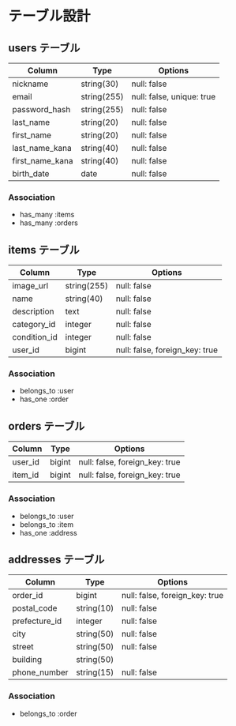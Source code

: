# テーブル設計
## users テーブル

| Column         | Type        | Options                   |
|----------------|-------------|---------------------------|
| nickname       | string(30)  | null: false               |
| email          | string(255) | null: false, unique: true |
| password_hash  | string(255) | null: false               |
| last_name      | string(20)  | null: false               |
| first_name     | string(20)  | null: false               |
| last_name_kana | string(40)  | null: false               |
| first_name_kana| string(40)  | null: false               |
| birth_date     | date        | null: false               |

### Association
- has_many :items
- has_many :orders

## items テーブル

| Column       | Type         | Options                        |
|--------------|--------------|--------------------------------|
| image_url    | string(255)  | null: false                    |
| name         | string(40)   | null: false                    |
| description  | text         | null: false                    |
| category_id  | integer      | null: false                    |
| condition_id | integer      | null: false                    |
| user_id      | bigint       | null: false, foreign_key: true |

### Association
- belongs_to :user
- has_one :order

## orders テーブル

| Column  | Type   | Options                        |
|---------|--------|--------------------------------|
| user_id | bigint | null: false, foreign_key: true |
| item_id | bigint | null: false, foreign_key: true |

### Association
- belongs_to :user
- belongs_to :item
- has_one :address

## addresses テーブル

| Column        | Type        | Options                        |
|---------------|-------------|--------------------------------|
| order_id      | bigint      | null: false, foreign_key: true |
| postal_code   | string(10)  | null: false                    |
| prefecture_id | integer     | null: false                    |
| city          | string(50)  | null: false                    |
| street        | string(50)  | null: false                    |
| building      | string(50)  |                                |
| phone_number  | string(15)  | null: false                    |

### Association
- belongs_to :order
